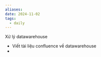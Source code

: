 ```yaml
---
aliases: 
date: 2024-11-02
tags:
  - daily
---
```

Xử lý datawarehouse
- Viết tài liệu confluence về datawarehouse
- 